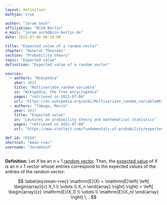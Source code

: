 ```yaml
---
layout: definition
mathjax: true

author: "Joram Soch"
affiliation: "BCCN Berlin"
e_mail: "joram.soch@bccn-berlin.de"
date: 2021-07-08 08:34:00

title: "Expected value of a random vector"
chapter: "General Theorems"
section: "Probability theory"
topic: "Expected value"
definition: "Expected value of a random vector"

sources:
  - authors: "Wikipedia"
    year: 2021
    title: "Multivariate random variable"
    in: "Wikipedia, the free encyclopedia"
    pages: "retrieved on 2021-07-08"
    url: "https://en.wikipedia.org/wiki/Multivariate_random_variable#Expected_value"
  - authors: "Taboga, Marco"
    year: 2017
    title: "Expected value"
    in: "Lectures on probability theory and mathematical statistics"
    pages: "retrieved on 2021-07-08"
    url: "https://www.statlect.com/fundamentals-of-probability/expected-value#hid12"

def_id: "D154"
shortcut: "mean-rvec"
username: "JoramSoch"
---
```



**Definition:** Let $X$ be an $n \times 1$ [random vector](/D/rvec). Then, the [expected value](/D/mean) of $X$ is an $n \times 1$ vector whose entries correspond to the expected values of the entries of the random vector:

$$ \label{eq:mean-rvec}
\mathrm{E}(X) = \mathrm{E}\left( \left[ \begin{array}{c} X_1 \\ \vdots \\ X_n \end{array} \right] \right) = \left[ \begin{array}{c} \mathrm{E}(X_1) \\ \vdots \\ \mathrm{E}(X_n) \end{array} \right] \; .
$$